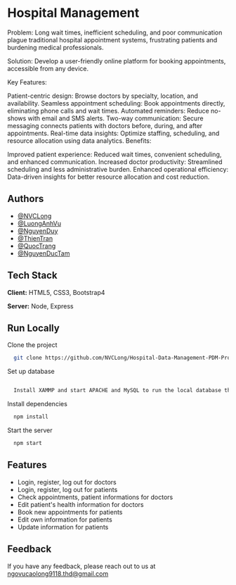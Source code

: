 
# Hospital Management

Problem: Long wait times, inefficient scheduling, and poor communication plague traditional hospital appointment systems, frustrating patients and burdening medical professionals.

Solution: Develop a user-friendly online platform for booking appointments, accessible from any device.

Key Features:

Patient-centric design: Browse doctors by specialty, location, and availability.
Seamless appointment scheduling: Book appointments directly, eliminating phone calls and wait times.
Automated reminders: Reduce no-shows with email and SMS alerts.
Two-way communication: Secure messaging connects patients with doctors before, during, and after appointments.
Real-time data insights: Optimize staffing, scheduling, and resource allocation using data analytics.
Benefits:

Improved patient experience: Reduced wait times, convenient scheduling, and enhanced communication.
Increased doctor productivity: Streamlined scheduling and less administrative burden.
Enhanced operational efficiency: Data-driven insights for better resource allocation and cost reduction.

## Authors

- [@NVCLong](https://github.com/NVCLong)
- [@LuongAnhVu](https://github.com/ffracture)
- [@NguyenDuy](https://github.com/thanhduy1706)
- [@ThienTran](https://github.com/thientr18)
- [@QuocTrang](https://github.com/quoctarng01)
- [@NguyenDucTam](https://github.com/NguyenDucTam2801)

## Tech Stack

**Client:**  HTML5, CSS3, Bootstrap4

**Server:** Node, Express


## Run Locally
Clone the project

```bash
  git clone https://github.com/NVCLong/Hospital-Data-Management-PDM-Project
```

Set up database

```bash

  Install XAMMP and start APACHE and MySQL to run the local database then go into the root directory and import test.sql file in http://localhost/phpmyadmin/index.php 
```
Install dependencies

```bash
  npm install
```

Start the server

```bash
  npm start
```

## Features

- Login, register, log out for doctors
- Login, register, log out for patients
- Check appointments, patient informations for doctors
- Edit patient's health information for doctors
- Book new appointments for patients
- Edit own information for patients
- Update information for patients 


## Feedback

If you have any feedback, please reach out to us at ngovucaolong9118.thd@gmail.com


